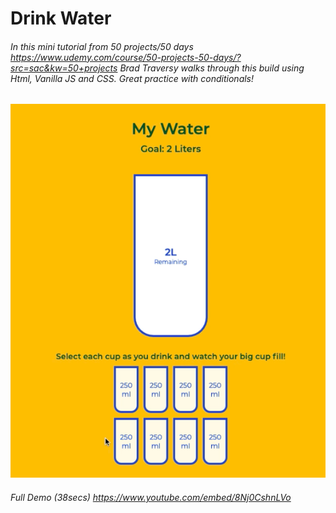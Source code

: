 # Drink Water 
###### In this mini tutorial from 50 projects/50 days <https://www.udemy.com/course/50-projects-50-days/?src=sac&kw=50+projects> Brad Traversy walks through this build using Html, Vanilla JS and CSS. Great practice with conditionals!

![empty cups](./photos/empty.png)

###### Full Demo (38secs) <https://www.youtube.com/embed/8Nj0CshnLVo> 
